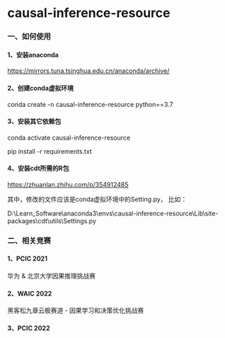 # causal-inference-resource

### 一、如何使用

#### 1、安装anaconda
https://mirrors.tuna.tsinghua.edu.cn/anaconda/archive/

#### 2、创建conda虚拟环境
conda create -n causal-inference-resource python==3.7

#### 3、安装其它依赖包
conda activate causal-inference-resource

pip install -r requirements.txt

#### 4、安装cdt所需的R包
https://zhuanlan.zhihu.com/p/354912485

其中，修改的文件应该是conda虚拟环境中的Setting.py， 比如：


D:\Learn_Software\anaconda3\envs\causal-inference-resource\Lib\site-packages\cdt\utils\Settings.py


### 二、相关竞赛

#### 1、PCIC 2021
华为 & 北京大学因果推理挑战赛

#### 2、WAIC 2022
黑客松九章云极赛道 - 因果学习和决策优化挑战赛

#### 3、PCIC 2022




